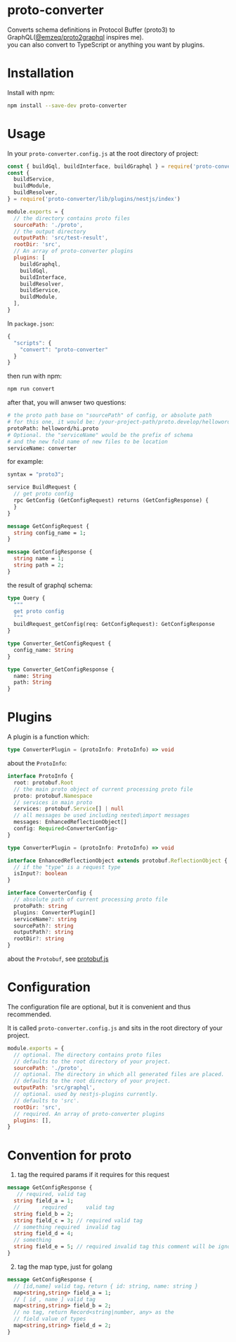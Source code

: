 # proto-converter

Converts schema definitions in Protocol Buffer (proto3) to GraphQL([@emzeq/proto2graphql](https://github.com/emzeq/proto2graphql#readme) inspires me).  
you can also convert to TypeScript or anything you want by plugins.

# Installation

Install with npm:

```sh
npm install --save-dev proto-converter
```

# Usage

In your `proto-converter.config.js` at the root directory of project:

```js
const { buildGql, buildInterface, buildGraphql } = require('proto-converter')
const {
  buildService,
  buildModule,
  buildResolver,
} = require('proto-converter/lib/plugins/nestjs/index')

module.exports = {
  // the directory contains proto files
  sourcePath: './proto',
  // the output directory
  outputPath: 'src/test-result',
  rootDir: 'src',
  // An array of proto-converter plugins
  plugins: [
    buildGraphql,
    buildGql,
    buildInterface,
    buildResolver,
    buildService,
    buildModule,
  ],
}
```

In `package.json`:

```js
{
  "scripts": {
    "convert": "proto-converter"
  }
}
```

then run with npm:

```sh
npm run convert
```

after that, you will anwser two questions:

```sh
# the proto path base on "sourcePath" of config, or absolute path
# for this one, it would be: /your-project-path/proto.develop/helloword/hi.proto
protoPath: helloword/hi.proto
# Optional. the "serviceName" would be the prefix of schema
# and the new fold name of new files to be location
serviceName: converter
```

for example:

```proto
syntax = "proto3";

service BuildRequest {
  // get proto config
  rpc GetConfig (GetConfigRequest) returns (GetConfigResponse) {
  }
}

message GetConfigRequest {
  string config_name = 1;
}

message GetConfigResponse {
  string name = 1;
  string path = 2;
}
```

the result of graphql schema:

```graphql
type Query {
  """
  get proto config
  """
  buildRequest_getConfig(req: GetConfigRequest): GetConfigResponse
}

type Converter_GetConfigRequest {
  config_name: String
}

type Converter_GetConfigResponse {
  name: String
  path: String
}
```

# Plugins

A plugin is a function which:

```typescript
type ConverterPlugin = (protoInfo: ProtoInfo) => void
```

about the `ProtoInfo`:

```typescript
interface ProtoInfo {
  root: protobuf.Root
  // the main proto object of current processing proto file
  proto: protobuf.Namespace
  // services in main proto
  services: protobuf.Service[] | null
  // all messages be used including nested\import messages
  messages: EnhancedReflectionObject[]
  config: Required<ConverterConfig>
}

type ConverterPlugin = (protoInfo: ProtoInfo) => void

interface EnhancedReflectionObject extends protobuf.ReflectionObject {
  // if the "type" is a request type
  isInput?: boolean
}

interface ConverterConfig {
  // absolute path of current processing proto file
  protoPath: string
  plugins: ConverterPlugin[]
  serviceName?: string
  sourcePath?: string
  outputPath?: string
  rootDir?: string
}
```

about the `Protobuf`, see [protobuf.js](https://protobufjs.github.io/protobuf.js/index.html)

# Configuration

The configuration file are optional, but it is convenient and thus recommended.

It is called `proto-converter.config.js` and sits in the root directory of your project.

```js
module.exports = {
  // optional. The directory contains proto files
  // defaults to the root directory of your project.
  sourcePath: './proto',
  // optional. The directory in which all generated files are placed.
  // defaults to the root directory of your project.
  outputPath: 'src/graphql',
  // optional. used by nestjs-plugins currently.
  // defaults to 'src'.
  rootDir: 'src',
  // required. An array of proto-converter plugins
  plugins: [],
}
```

# Convention for proto

1. tag the required params if it requires for this request

```proto
message GetConfigResponse {
   // required, valid tag
  string field_a = 1;
  //       required      valid tag
  string field_b = 2;
  string field_c = 3; // required valid tag
  // something required  invalid tag
  string field_d = 4;
  // something
  string field_e = 5; // required invalid tag this comment will be ignore
}
```

2. tag the map type, just for golang

```proto
message GetConfigResponse {
  // [id,name] valid tag，return { id: string, name: string }
  map<string,string> field_a = 1;
  // [ id , name ] valid tag
  map<string,string> field_b = 2;
  // no tag, return Record<string|number, any> as the
  // field value of types
  map<string,string> field_d = 2;
}
```
